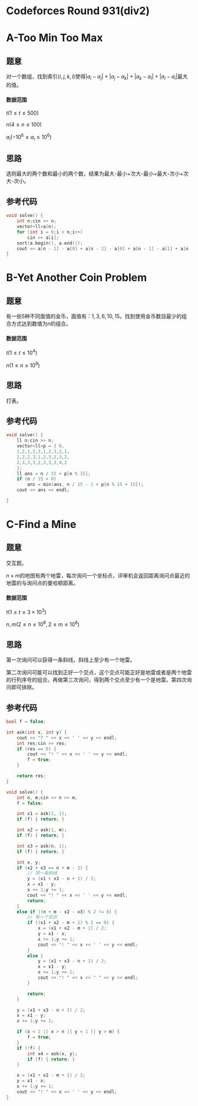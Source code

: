 # Codeforces Round 931(div2)




# A-Too Min Too Max

## 题意

对一个数组，找到索引$(i,j,k,l)$使得$|a_i-a_j|+|a_j-a_k|+|a_k-a_l|+|a_l-a_i|$最大的值。

#### 数据范围

$t(1≤t≤500)$

$n(4≤n≤100)$​

$a_i(-10^6\le a_i\le 10^6)$

## 思路

选则最大的两个数和最小的两个数，结果为最大-最小+次大-最小+最大-次小+次大-次小。

## 参考代码

```cpp
void solve() {
    int n;cin >> n;
    vector<ll>a(n);
    for (int i = 0;i < n;i++)
        cin >> a[i];
    sort(a.begin(), a.end());
    cout << a[n - 1] - a[0] + a[n - 2] - a[0] + a[n - 1] - a[1] + a[n - 2] - a[1] << '\n';
}
```

# B-Yet Another Coin Problem

## 题意

有一些5种不同面值的金币，面值有：$1,3,6,10,15$。找到使用金币数目最少的组合方式达到数值为$n$的组合。

#### 数据范围

$t(1≤t≤10^4)$

$n(1≤n≤10^9)$​

## 思路

打表。

## 参考代码

```cpp
void solve() {
    ll n;cin >> n;
    vector<ll>p = { 0,
    1,2,1,2,3,1,2,3,2,1,
    2,2,2,3,1,2,3,2,3,2,
    2,3,3,3,2,3,3,3,4,2
    };
    ll ans = n / 15 + p[n % 15];
    if (n / 15 > 0)
        ans = min(ans, n / 15 - 1 + p[n % 15 + 15]);
    cout << ans << endl;

}
```

# C-Find a Mine

## 题意

交互题。

$n\times m$的地图有两个地雷，每次询问一个坐标点，评审机会返回距离询问点最近的地雷的与询问点的曼哈顿距离。

#### 数据范围

$t(1≤t≤3\times 10^3)$

$n,m (2≤n≤10^8,2\le m\le 10^8)$​

## 思路

第一次询问可以获得一条斜线，斜线上至少有一个地雷。

第二次询问可能可以找到正好一个交点，这个交点可能正好是地雷或者是两个地雷的行列序号的组合。再做第三次询问，得到两个交点至少有一个是地雷。第四次询问即可排除。

## 参考代码

```cpp
bool f = false;

int ask(int x, int y) {
    cout << "? " << x << ' ' << y << endl;
    int res;cin >> res;
    if (res == 0) {
        cout << "! " << x << ' ' << y << endl;
        f = true;
    }

    return res;
}

void solve() {
    int n, m;cin >> n >> m;
    f = false;

    int x1 = ask(1, 1);
    if (f) { return; }

    int x2 = ask(1, m);
    if (f) { return; }

    int x3 = ask(n, 1);
    if (f) { return; }

    int x, y;
    if (x2 + x3 == n + m - 2) {
        // 同一条斜线
        y = (x1 + x3 - n + 1) / 2;
        x = x1 - y;
        x += 1;y += 1;
        cout << "! " << x << ' ' << y << endl;
        return;
    }
    else if ((n + m - x2 - x3) % 2 != 0) {
        // 有一个交点
        if ((x1 + x2 - m + 1) % 2 == 0) {
            x = (x1 + x2 - m + 1) / 2;
            y = x1 - x;
            x += 1;y += 1;
            cout << "! " << x << ' ' << y << endl;
        }
        else {
            y = (x1 + x3 - n + 1) / 2;
            x = x1 - y;
            x += 1;y += 1;
            cout << "! " << x << " " << y << endl;
        }

        return;
    }

    y = (x1 + x3 - n + 1) / 2;
    x = x1 - y;
    x += 1;y += 1;

    if (x < 1 || x > n || y < 1 || y > m) {
        f = true;
    }
    if (!f) {
        int x4 = ask(x, y);
        if (f) { return; }
    }

    x = (x1 + x2 - m + 1) / 2;
    y = x1 - x;
    x += 1;y += 1;
    cout << "! " << x << ' ' << y << endl;
}
```


